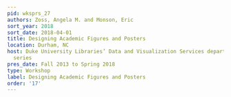 ```yaml
---
pid: wksprs_27
authors: Zoss, Angela M. and Monson, Eric
sort_year: 2018
sort_date: 2018-04-01
title: Designing Academic Figures and Posters
location: Durham, NC
host: Duke University Libraries’ Data and Visualization Services department workshop
  series
pres_date: Fall 2013 to Spring 2018
type: Workshop
label: Designing Academic Figures and Posters
order: '17'
---
```

